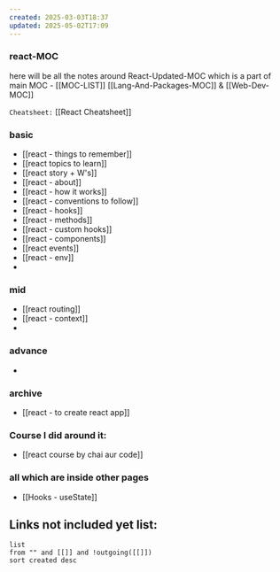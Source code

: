 ```yaml
---
created: 2025-03-03T18:37
updated: 2025-05-02T17:09
---
```


### react-MOC

here will be all the notes around React-Updated-MOC which is a part of main MOC - [[MOC-LIST]]  [[Lang-And-Packages-MOC]] & [[Web-Dev-MOC]]

`Cheatsheet:`  [[React Cheatsheet]]


### basic

- [[react - things to remember]]
- [[react topics to learn]]
- [[react story + W's]]
- [[react - about]]
- [[react - how it works]]
- [[react - conventions to follow]]
- [[react - hooks]]
- [[react - methods]]
- [[react - custom hooks]]
- [[react - components]]
- [[react events]]
- [[react - env]]
- 


### mid

- [[react routing]]
- [[react - context]]
- 


### advance

- 


### archive

- [[react - to create react app]]

### Course I did around it:

- [[react course by chai aur code]]



### all which are inside other pages

- [[Hooks - useState]]





## **Links not included yet list:**
```dataview
list
from "" and [[]] and !outgoing([[]])
sort created desc
```
